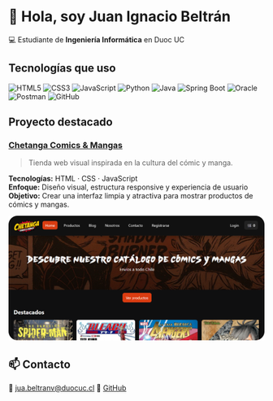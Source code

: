 # 👋 Hola, soy Juan Ignacio Beltrán

💻 Estudiante de **Ingeniería Informática** en Duoc UC  

## Tecnologías que uso

![HTML5](https://img.shields.io/badge/HTML5-E34F26?style=for-the-badge&logo=html5&logoColor=white)
![CSS3](https://img.shields.io/badge/CSS3-1572B6?style=for-the-badge&logo=css3&logoColor=white)
![JavaScript](https://img.shields.io/badge/JavaScript-F7DF1E?style=for-the-badge&logo=javascript&logoColor=black)
![Python](https://img.shields.io/badge/Python-3776AB?style=for-the-badge&logo=python&logoColor=white)
![Java](https://img.shields.io/badge/Java-ED8B00?style=for-the-badge&logo=openjdk&logoColor=white)
![Spring Boot](https://img.shields.io/badge/Spring_Boot-6DB33F?style=for-the-badge&logo=springboot&logoColor=white)
![Oracle](https://img.shields.io/badge/Oracle_SQL-F80000?style=for-the-badge&logo=oracle&logoColor=white)
![Postman](https://img.shields.io/badge/Postman-FF6C37?style=for-the-badge&logo=postman&logoColor=white)
![GitHub](https://img.shields.io/badge/GitHub-181717?style=for-the-badge&logo=github&logoColor=white)


## Proyecto destacado

### [Chetanga Comics & Mangas](https://github.com/JuanBeltranV/Frontend-Tienda)
> Tienda web visual inspirada en la cultura del cómic y manga.

**Tecnologías:** HTML · CSS · JavaScript  
**Enfoque:** Diseño visual, estructura responsive y experiencia de usuario  
**Objetivo:** Crear una interfaz limpia y atractiva para mostrar productos de cómics y mangas.

  <a href="https://juanbeltranv.github.io/Frontend-Tienda/">
    <img src="https://github.com/JuanBeltranV/Frontend-Tienda/blob/main/assets/preview.png?raw=1&v=2" alt="Chetanga Preview" width="600">
  </a>
</p>



## 📫 Contacto
📧 jua.beltranv@duocuc.cl 
💼 [GitHub](https://github.com/JuanBeltranV)
